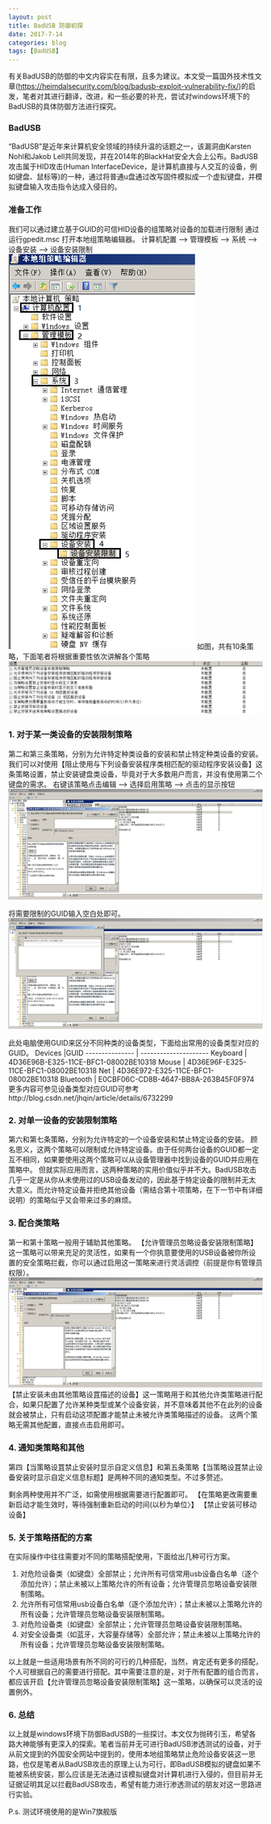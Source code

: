 ```yaml
---
layout: post
title: BadUSB 防御初探
date: 2017-7-14
categories: blog
tags: [BadUSB]
---
```


有关BadUSB的防御的中文内容实在有限，且多为建议。本文受一篇国外技术性文章(https://heimdalsecurity.com/blog/badusb-exploit-vulnerability-fix/)的启发，笔者对其进行翻译，改进，和一些必要的补充，尝试对windows环境下的BadUSB的具体防御方法进行探究。

### BadUSB
“BadUSB”是近年来计算机安全领域的持续升温的话题之一，该漏洞由Karsten Nohl和Jakob Lell共同发现，并在2014年的BlackHat安全大会上公布。BadUSB攻击属于HID攻击(Human InterfaceDevice，是计算机直接与人交互的设备，例如键盘、鼠标等)的一种，通过将普通u盘通过改写固件模拟成一个虚拟键盘，并模拟键盘输入攻击指令达成入侵目的。

### 准备工作
我们可以通过建立基于GUID的可信HID设备的组策略对设备的加载进行限制
通过运行gpedit.msc 打开本地组策略编辑器。
计算机配置 --> 管理模板 --> 系统 --> 设备安装 --> 设备安装限制
![](/img/1-1.jpg "gpedit.msc")
如图，共有10条策略，下面笔者将根据重要性依次讲解各个策略
![](/img/1-2.jpg "gpedit.msc")

### 1. 对于某一类设备的安装限制策略
第二和第三条策略，分别为允许特定种类设备的安装和禁止特定种类设备的安装。
我们可以对使用【阻止使用与下列设备安装程序类相匹配的驱动程序安装设备】这条策略设置，禁止安装键盘类设备，毕竟对于大多数用户而言，并没有使用第二个键盘的需求。
右键该策略点击编辑 --> 选择启用策略 --> 点击的显示按钮
![](/img/1-3.jpg "gpedit.msc")

将需要限制的GUID输入空白处即可。
![](/img/1-4.jpg "gpedit.msc")

此处电脑使用GUID来区分不同种类的设备类型，下面给出常用的设备类型对应的GUID。
Devices		|GUID
 --------------- | --------------------- 
Keyboard		| 4D36E96B-E325-11CE-BFC1-08002BE10318
Mouse   		| 4D36E96F-E325-11CE-BFC1-08002BE10318
Net     		| 4D36E972-E325-11CE-BFC1-08002BE10318
Bluetooth 	    | E0CBF06C-CD8B-4647-BB8A-263B45F0F974
更多内容可参见设备类型对应GUID可参考http://blog.csdn.net/jhqin/article/details/6732299

### 2. 对单一设备的安装限制策略
第六和第七条策略，分别为允许特定的一个设备安装和禁止特定设备的安装。
顾名思义，这两个策略可以限制或允许特定设备。由于任何两台设备的GUID都一定互不相同，如果要使用这两个策略可以从设备管理器中找到设备的GUID并应用在策略中。
但就实际应用而言，这两种策略的实用价值似乎并不大。BadUSB攻击几乎一定是从你从未使用过的USB设备发动的，因此基于特定设备的限制并无太大意义。而允许特定设备并拒绝其他设备（需结合第十项策略，在下一节中有详细说明）的策略似乎又会带来过多的麻烦。

### 3. 配合类策略
第一和第十策略一般用于辅助其他策略。
【允许管理员忽略设备安装限制策略】这一策略可以带来充足的灵活性，如果有一个你执意要使用的USB设备被你所设置的安全策略拦截，你可以通过启用这一策略来进行灵活调控（前提是你有管理员权限）。
![](/img/1-5.jpg "gpedit.msc")
【禁止安装未由其他策略设罝描述的设备】这一策略用于和其他允许类策略进行配合，如果只配置了允许某种类型或某个设备安装，并不意味着其他不在此列的设备就会被禁止，只有启动这项配置才能禁止未被允许类策略描述的设备。
这两个策略无需其他配置，直接点击启用即可。

### 4. 通知类策略和其他
第四【当策略设罝禁止安装时显示自定义信息】和第五条策略【当策略设罝禁止设备安装时显示自定义信息标题】是两种不同的通知类型。不过多赘述。

剩余两种使用并不广泛，如需使用根据需要进行配置即可。
【在策略更改需要重新启动才能生效时，等待强制重新启动的时间(以秒为单位〉】
【禁止安装可移动设备】

### 5. 关于策略搭配的方案
在实际操作中往往需要对不同的策略搭配使用，下面给出几种可行方案。
1.  对危险设备类（如键盘）全部禁止；允许所有可信常用usb设备白名单（逐个添加允许）；禁止未被以上策略允许的所有设备；允许管理员忽略设备安装限制策略。
2.  允许所有可信常用usb设备白名单（逐个添加允许）；禁止未被以上策略允许的所有设备；允许管理员忽略设备安装限制策略。
3.  对危险设备类（如键盘）全部禁止；允许管理员忽略设备安装限制策略。
4.  对安全设备类（如蓝牙，大容量存储等）全部允许；禁止未被以上策略允许的所有设备；允许管理员忽略设备安装限制策略。

以上就是一些适用场景有所不同的可行的几种搭配，当然，肯定还有更多的搭配，个人可根据自己的需要进行搭配。其中需要注意的是，对于所有配置的组合而言，都应该开启【允许管理员忽略设备安装限制策略】这一策略，以确保可以灵活的设置例外。

### 6. 总结
以上就是windows环境下防御BadUSB的一些探讨。本文仅为抛砖引玉，希望各路大神能够有更深入的探索。笔者当前并无可进行BadUSB渗透测试的设备，对于从前文提到的外国安全网站中提到的，使用本地组策略禁止危险设备安装这一思路，也仅是笔者从BadUSB攻击的原理上认为可行，即BadUSB模拟的键盘如果不能被系统安装，那么应该是无法通过该模拟键盘对计算机进行入侵的，但目前并无证据证明其足以拦截BadUSB攻击，希望有能力进行渗透测试的朋友对这一思路进行实验。

P.s. 测试环境使用的是Win7旗舰版